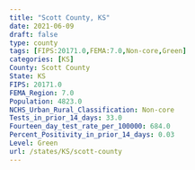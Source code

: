 ```yaml
---
title: "Scott County, KS"
date: 2021-06-09
draft: false
type: county
tags: [FIPS:20171.0,FEMA:7.0,Non-core,Green]
categories: [KS]
County: Scott County
State: KS
FIPS: 20171.0
FEMA_Region: 7.0
Population: 4823.0
NCHS_Urban_Rural_Classification: Non-core
Tests_in_prior_14_days: 33.0
Fourteen_day_test_rate_per_100000: 684.0
Percent_Positivity_in_prior_14_days: 0.03
Level: Green
url: /states/KS/scott-county
---
```



